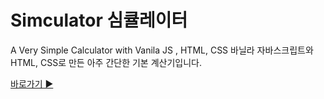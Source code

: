 # Simculator 심큘레이터
A Very Simple Calculator with Vanila JS , HTML, CSS
바닐라 자바스크립트와 HTML, CSS로 만든 아주 간단한 기본 계산기입니다.

<a href="https://skh417.github.io/Simculator/simculator.html">바로가기 ▶️</a>
